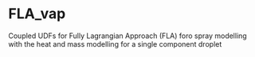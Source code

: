 # FLA_vap
Coupled UDFs for Fully Lagrangian Approach (FLA) foro spray modelling with the heat and mass modelling for a single component droplet
